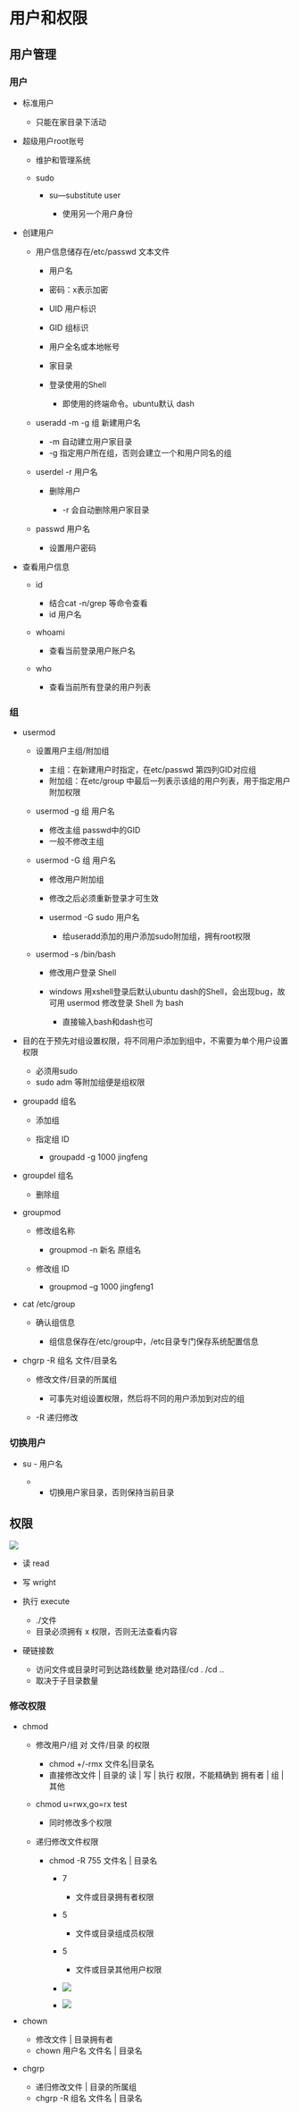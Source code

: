 # 用户和权限

## 用户管理

### 用户

- 标准用户

	- 只能在家目录下活动

- 超级用户root账号

	- 维护和管理系统
	- sudo

		- su—substitute user

			- 使用另一个用户身份

- 创建用户

	- 用户信息储存在/etc/passwd 文本文件

		- 用户名
		- 密码：x表示加密
		- UID 用户标识
		- GID 组标识
		- 用户全名或本地帐号
		- 家目录
		- 登录使用的Shell

			- 即使用的终端命令。ubuntu默认 dash

	- useradd -m -g 组 新建用户名

		- -m 自动建立用户家目录
		- -g 指定用户所在组，否则会建立一个和用户同名的组

	- userdel -r 用户名

		- 删除用户

			- -r 会自动删除用户家目录

	- passwd 用户名

		- 设置用户密码

- 查看用户信息

	- id

		- 结合cat -n/grep 等命令查看
		- id 用户名

	- whoami

		- 查看当前登录用户账户名

	- who

		- 查看当前所有登录的用户列表

### 组

- usermod

	- 设置用户主组/附加组

		- 主组：在新建用户时指定，在etc/passwd 第四列GID对应组
		- 附加组：在etc/group 中最后一列表示该组的用户列表，用于指定用户附加权限

	- usermod -g 组 用户名

		- 修改主组 passwd中的GID
		- 一般不修改主组

	- usermod -G 组 用户名

		- 修改用户附加组
		- 修改之后必须重新登录才可生效
		- usermod -G sudo 用户名

			- 给useradd添加的用户添加sudo附加组，拥有root权限

	- usermod -s /bin/bash

		- 修改用户登录 Shell
		- windows 用xshell登录后默认ubuntu dash的Shell，会出现bug，故可用 usermod 修改登录 Shell 为 bash

			- 直接输入bash和dash也可

- 目的在于预先对组设置权限，将不同用户添加到组中，不需要为单个用户设置权限

	- 必须用sudo
	- sudo adm 等附加组便是组权限

- groupadd 组名

	- 添加组
	- 指定组 ID

		- groupadd -g 1000 jingfeng

- groupdel 组名

	- 删除组

- groupmod

	- 修改组名称

		- groupmod -n 新名 原组名

	- 修改组 ID

		- groupmod –g 1000 jingfeng1

- cat /etc/group

	- 确认组信息

		- 组信息保存在/etc/group中，/etc目录专门保存系统配置信息

- chgrp -R 组名 文件/目录名

	- 修改文件/目录的所属组

		- 可事先对组设置权限，然后将不同的用户添加到对应的组

	- -R 递归修改

### 切换用户

- su - 用户名

	- - 切换用户家目录，否则保持当前目录

## 权限

![](assets/f2777c7cdc65c1fa801c84e29d1edfc1c313fe359d6c7279a6c17e98df1aa1b1.png)

- 读 read
- 写 wright
- 执行 execute

	- ./文件
	- 目录必须拥有 x 权限，否则无法查看内容

- 硬链接数

	- 访问文件或目录时可到达路线数量   绝对路径/cd .  /cd ..
	- 取决于子目录数量

### 修改权限

- chmod

	- 修改用户/组 对 文件/目录 的权限

		- chmod +/-rmx 文件名|目录名
		- 直接修改文件 | 目录的 读 | 写 | 执行 权限，不能精确到 拥有者 | 组 | 其他

	- chmod u=rwx,go=rx test

		- 同时修改多个权限

	- 递归修改文件权限

		- chmod -R 755 文件名 | 目录名

			- 7

				- 文件或目录拥有者权限

			- 5

				- 文件或目录组成员权限

			- 5

				- 文件或目录其他用户权限

			- ![](assets/4529afdbbfe124754822bbf3b03f9f5b7ef792d637deaf6073b6dba858800498.png)
			- ![](assets/e7f5d4a450a4a13108427816e8756f89494ee0934257a058884f9594562a37b4.png)

- chown

	- 修改文件 | 目录拥有者
	- chown 用户名 文件名 | 目录名

- chgrp

	- 递归修改文件 | 目录的所属组
	- chgrp -R 组名 文件名 | 目录名

